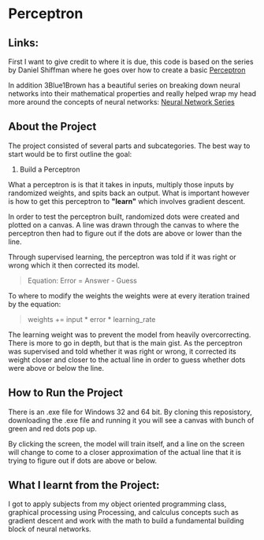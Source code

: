 # Perceptron 

## Links: 
First I want to give credit to where it is due, this code is based on the series by Daniel Shiffman where he goes over how to create a basic [Perceptron](https://www.youtube.com/watch?v=XJ7HLz9VYz0&list=PLRqwX-V7Uu6Y7MdSCaIfsxc561QI0U0Tb)

In addition 3Blue1Brown has a beautiful series on breaking down neural networks into their mathematical properties and really helped wrap my head more around the concepts of neural networks: [Neural Network Series](https://www.youtube.com/watch?v=aircAruvnKk&list=PLZHQObOWTQDNU6R1_67000Dx_ZCJB-3pi)

## About the Project
The project consisted of several parts and subcategories. The best way to start would be to first outline the goal:
1. Build a Perceptron

What a perceptron is is that it takes in inputs, multiply those inputs by randomized weights, and spits back an output. What is important however is how to get this perceptron to **"learn"** which involves gradient descent. 

In order to test the perceptron built, randomized dots were created and plotted on a canvas. A line was drawn through the canvas to where the perceptron then had to figure out if the dots are above or lower than the line. 

Through supervised learning, the perceptron was told if it was right or wrong which it then corrected its model. 

>Equation: Error = Answer - Guess

To where to modify the weights the weights were at every iteration trained by the equation:

> weights += input * error * learning_rate

The learning weight was to prevent the model from heavily overcorrecting. There is more to go in depth, but that is the main gist. As the perceptron was supervised and told whether it was right or wrong, it corrected its weight closer and closer to the actual line in order to guess whether dots were above or below the line. 

## How to Run the Project

There is an .exe file for Windows 32 and 64 bit. By cloning this reposistory, downloading the .exe file and running it you will see a canvas with bunch of green and red dots pop up. 

By clicking the screen, the model will train itself, and a line on the screen will change to come to a closer approximation of the actual line that it is trying to figure out if dots are above or below. 

## What I learnt from the Project:

I got to apply subjects from my object oriented programming class, graphical processing using Processing, and calculus concepts such as gradient descent and work with the math to build a fundamental building block of neural networks. 
